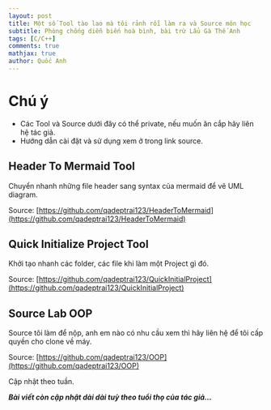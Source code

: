```yaml
---
layout: post
title: Một số Tool tào lao mà tôi rảnh rỗi làm ra và Source môn học
subtitle: Phòng chống diễn biến hoà bình, bài trừ Lẩu Gà Thế Anh
tags: [C/C++]
comments: true
mathjax: true
author: Quốc Anh
---
```


# Chú ý
- Các Tool và Source dưới đây có thể private, nếu muốn ăn cắp hãy liên hệ tác giả.
- Hướng dẫn cài đặt và sử dụng xem ở trong link source.


## Header To Mermaid Tool
Chuyển nhanh những file header sang syntax của mermaid để vẽ UML diagram.

Source: [https://github.com/qadeptrai123/HeaderToMermaid](https://github.com/qadeptrai123/HeaderToMermaid)

## Quick Initialize Project Tool
Khởi tạo nhanh các folder, các file khi làm một Project gì đó.

Source: [https://github.com/qadeptrai123/QuickInitialProject](https://github.com/qadeptrai123/QuickInitialProject)

## Source Lab OOP
Source tôi làm để nộp, anh em nào có nhu cầu xem thì hãy liên hệ để tôi cấp quyền cho clone về máy.

Source: [https://github.com/qadeptrai123/OOP](https://github.com/qadeptrai123/OOP)

Cập nhật theo tuần.

***Bài viết còn cập nhật dài dài tuỳ theo tuổi thọ của tác giả...***


